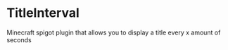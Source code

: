 # TitleInterval
Minecraft spigot plugin that allows you to display a title every x amount of seconds
